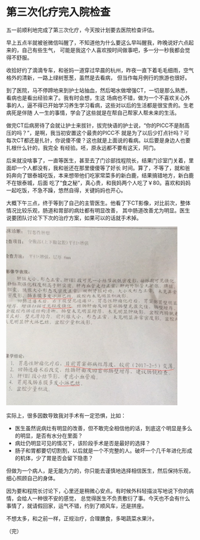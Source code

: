 <!---
@title 第三次化疗完入院检查
@category 抗癌日志
-->

# 第三次化疗完入院检查

五一前顺利地完成了第三次化疗，今天按计划要去医院检查评估。

早上五点半就被爸微信叫醒了，不知道他为什么要这么早叫醒我，昨晚说好六点起来的，自己有些生气，
可能是我这个人喜欢按时间做事吧，多一分一秒我都会觉得不舒服。

收拾好约了滴滴专车，和爸妈一道穿过早晨的杭州，昨夜一直下着毛毛细雨，空气格外的清新，一路上绿树葱葱，虽然是去看病，
但当作每月例行的旅游也很好。

到了医院，马不停蹄地来到护士站抽血，然后喝水做增强CT，一切是那么熟悉，看病也是看出经验来了。我有时会想，生这
场病也不错，做为一个不喜欢关心外事的人，逼不得已开始学习养生学习看病，这些对以后的生活都是很宝贵的。生老病死是伴随
人一生的事情，学会了这些就是在帮自己帮家人帮未来的生活。

做完CT后病房待了会就让护士来拔针，拔完快语的护士说，“你的PICC不是耐高压的吗？”，是啊，我当初安置这个最贵的PICC不
就是为了以后少打点针吗？可每次CT都还是扎针，你说傻不傻？这也就是上面说的看病。以后要是身边人也要扎根什么针的，我完全
有经验。呸，原永远都不要有这天，阿门。

后来就没啥事了，一直等医生，甚至去了门诊部找程院长，结果门诊室门关着，里面却一个人都没有，我和爸还在那里傻傻等了好长
时间。算了，不等了，就和爸妈奔向了银泰城吃饭，本来想带他们吃家常菜多的新白鹿，结果搞错地方，新白鹿不在银泰城，后面
吃了“食之秘”，真心贵，和我妈两个人吃了￥80。喜欢和妈妈一起吃饭，不急不躁，悠然自得，关键妈妈也开心。

大概下午三点，终于等到了自己的主管医生。他看了下CT影像，对比前次，整体情况比较乐观，肠道和胃部的病灶都有明显改善，
其中肠道改善尤为明显。医生说要团队讨论下下次的治疗方案，如果可以的话就手术掉。

<img src="/images/20170502-ct.jpg" width="460" alt="增强CT报告">

实际上，很多因数导致我对手术有一定恐惧，比如：

* 医生虽然说病灶有明显的改善，但不敢完全相信他的话，到底这个明显是多么的明显，是否有水分在里面？
* 病灶仍明显可见的情况下，该阶段手术是否是最好的选择？
* 肠子和胃都要切切割割，以后就是一个不完整的人。破坏一个几千年进化形成的机体，少了胃是否会留下隐患？

但做为一个病人，是无能为力的，你只能去谨慎地选择相信医生，然后保持乐观，细心照顾自己的身体。

因为要和程院长讨论下，心里还是稍微心安点。有时候外科轻描淡写地说下你的病情，会给人一种很不安的感觉，
总觉得医生不负责敷衍了事。今天也不会有什么事情了，就请假回家，运气不错，约到了顺风车，还是拼座。

不想太多，和之前一样，正规治疗，合理膳食，多喝蔬菜水果汁。

（完）
